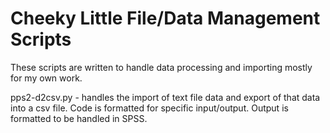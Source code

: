 # Cheeky Little File/Data Management Scripts
These scripts are written to handle data processing and importing mostly for my own work.

pps2-d2csv.py - handles the import of text file data and export of that data into a csv file. Code is formatted for specific input/output. Output is formatted to be handled in SPSS.
